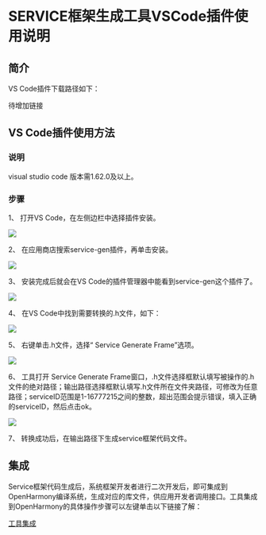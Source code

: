 # SERVICE框架生成工具VSCode插件使用说明
## 简介

VS Code插件下载路径如下：

待增加链接

## VS Code插件使用方法

### 说明

visual studio code 版本需1.62.0及以上。

### 步骤

1、 打开VS Code，在左侧边栏中选择插件安装。

![](../../figures/pic-plug-in-search.png)

2、 在应用商店搜索service-gen插件，再单击安装。

![](../../figures/pic-plug-in-select.png)

3、 安装完成后就会在VS Code的插件管理器中能看到service-gen这个插件了。

![](../../figures/pic-plug-in-service.png)

4、 在VS Code中找到需要转换的.h文件，如下：

![](../../figures/pic-plug-in-select-h.png)

5、 右键单击.h文件，选择“ Service Generate Frame”选项。

![](../../figures/pic-plug-in-gen-c++.png)

6、 工具打开 Service Generate Frame窗口，.h文件选择框默认填写被操作的.h文件的绝对路径；输出路径选择框默认填写.h文件所在文件夹路径，可修改为任意路径；serviceID范围是1-16777215之间的整数，超出范围会提示错误，填入正确的serviceID，然后点击ok。

![](../../figures/pic-service-frame.png)

7、 转换成功后，在输出路径下生成service框架代码文件。

## 集成

Service框架代码生成后，系统框架开发者进行二次开发后，即可集成到OpenHarmony编译系统，生成对应的库文件，供应用开发者调用接口。工具集成到OpenHarmony的具体操作步骤可以左键单击以下链接了解：

 [工具集成](https://gitee.com/openharmony/napi_generator/blob/master/hdc/service/docs/ENSEMBLE_METHOD_ZH.md)

